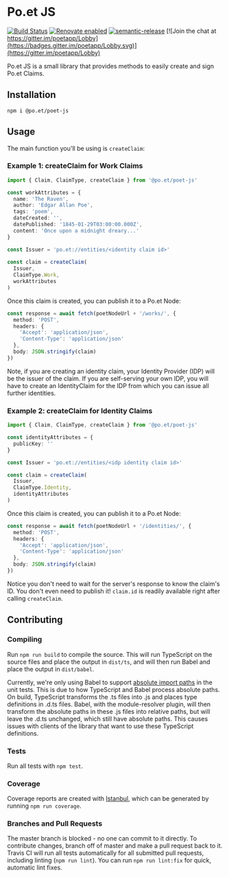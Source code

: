 # Po.et JS

[![Build Status](https://travis-ci.org/poetapp/poet-js.svg?branch=master)](https://travis-ci.org/poetapp/poet-js)
[![Renovate enabled](https://img.shields.io/badge/renovate-enabled-brightgreen.svg)](https://renovatebot.com/)
[![semantic-release](https://img.shields.io/badge/%20%20%F0%9F%93%A6%F0%9F%9A%80-semantic--release-e10079.svg)](https://github.com/semantic-release/semantic-release)
[![Join the chat at https://gitter.im/poetapp/Lobby](https://badges.gitter.im/poetapp/Lobby.svg)](https://gitter.im/poetapp/Lobby)

Po.et JS is a small library that provides methods to easily create and sign Po.et Claims. 

## Installation

```
npm i @po.et/poet-js
```

## Usage

The main function you'll be using is `createClaim`:

### Example 1: createClaim for Work Claims <!-- TODO: link to glossary -->

```ts
import { Claim, ClaimType, createClaim } from '@po.et/poet-js' 

const workAttributes = {
  name: 'The Raven',
  author: 'Edgar Allan Poe',
  tags: 'poem',
  dateCreated: '',
  datePublished: '1845-01-29T03:00:00.000Z',
  content: 'Once upon a midnight dreary...'
}

const Issuer = 'po.et://entities/<identity claim id>'
 
const claim = createClaim(
  Issuer,
  ClaimType.Work,
  workAttributes
)
```

Once this claim is created, you can publish it to a Po.et Node:

```ts
const response = await fetch(poetNodeUrl + '/works/', {
  method: 'POST',
  headers: {
	'Accept': 'application/json',
	'Content-Type': 'application/json'
  },
  body: JSON.stringify(claim)
})
```

Note, if you are creating an identity claim, your Identity Provider (IDP) <!-- TODO: link to glossary --> will be the issuer of the claim. If you are self-serving your own IDP, you will have to create an IdentityClaim for the IDP from which you can issue all further identities.

### Example 2: createClaim for Identity Claims <!-- TODO: link to glossary -->

```ts
import { Claim, ClaimType, createClaim } from '@po.et/poet-js'

const identityAttributes = {
  publicKey: ''
}

const Issuer = 'po.et://entities/<idp identity claim id>'

const claim = createClaim(
  Issuer,
  ClaimType.Identity,
  identityAttributes
) 
```

Once this claim is created, you can publish it to a Po.et Node:

```ts
const response = await fetch(poetNodeUrl + '/identities/', {
  method: 'POST',
  headers: {
	'Accept': 'application/json',
	'Content-Type': 'application/json'
  },
  body: JSON.stringify(claim)
})
```

Notice you don't need to wait for the server's response to know the claim's ID. You don't even need to publish it! `claim.id` is readily available right after calling `createClaim`.

## Contributing

### Compiling

Run `npm run build` to compile the source. This will run TypeScript on the source files and place the output in `dist/ts`, and will then run Babel and place the output in `dist/babel`.

Currently, we're only using Babel to support [absolute import paths](https://github.com/tleunen/babel-plugin-module-resolver) in the unit tests. This is due to how TypeScript and Babel process absolute paths. On build, TypeScript transforms the .ts files into .js and places type definitions in .d.ts files. Babel, with the module-resolver plugin, will then transform the absolute paths in these .js files into relative paths, but will leave the .d.ts unchanged, which still have absolute paths. This causes issues with clients of the library that want to use these TypeScript definitions.   

### Tests

Run all tests with `npm test`.

### Coverage

Coverage reports are created with [Istanbul](https://github.com/istanbuljs/nyc), which can be generated by running `npm run coverage`.

<!-- TODO: This area needs some reviewing; the reports look a bit off sometimes. Also, we'll want the Travis job to check that coverage doesn't go down with pull requests. -->

### Branches and Pull Requests

The master branch is blocked - no one can commit to it directly. To contribute changes, branch off of master and make a pull request back to it. Travis CI will run all tests automatically for all submitted pull requests, including linting (`npm run lint`). You can run `npm run lint:fix` for quick, automatic lint fixes.

